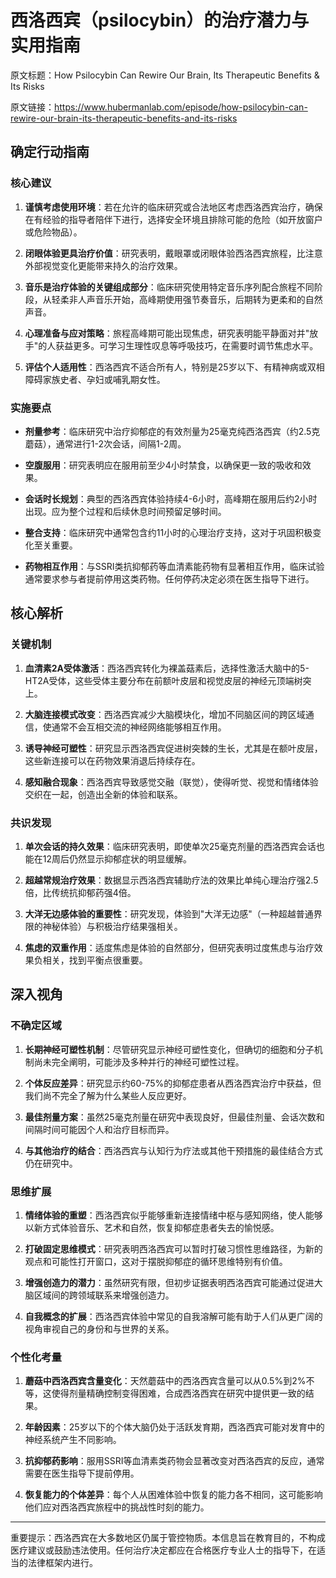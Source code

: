 # 西洛西宾（psilocybin）的治疗潜力与实用指南

原文标题：How Psilocybin Can Rewire Our Brain, Its Therapeutic Benefits & Its Risks

原文链接：https://www.hubermanlab.com/episode/how-psilocybin-can-rewire-our-brain-its-therapeutic-benefits-and-its-risks

<YouTube videoId="eIxVfln02Ss" />

## 确定行动指南

### 核心建议
1. **谨慎考虑使用环境**：若在允许的临床研究或合法地区考虑西洛西宾治疗，确保在有经验的指导者陪伴下进行，选择安全环境且排除可能的危险（如开放窗户或危险物品）。

2. **闭眼体验更具治疗价值**：研究表明，戴眼罩或闭眼体验西洛西宾旅程，比注意外部视觉变化更能带来持久的治疗效果。

3. **音乐是治疗体验的关键组成部分**：临床研究使用特定音乐序列配合旅程不同阶段，从轻柔非人声音乐开始，高峰期使用强节奏音乐，后期转为更柔和的自然声音。

4. **心理准备与应对策略**：旅程高峰期可能出现焦虑，研究表明能平静面对并"放手"的人获益更多。可学习生理性叹息等呼吸技巧，在需要时调节焦虑水平。

5. **评估个人适用性**：西洛西宾不适合所有人，特别是25岁以下、有精神病或双相障碍家族史者、孕妇或哺乳期女性。

### 实施要点
- **剂量参考**：临床研究中治疗抑郁症的有效剂量为25毫克纯西洛西宾（约2.5克蘑菇），通常进行1-2次会话，间隔1-2周。

- **空腹服用**：研究表明应在服用前至少4小时禁食，以确保更一致的吸收和效果。

- **会话时长规划**：典型的西洛西宾体验持续4-6小时，高峰期在服用后约2小时出现。应为整个过程和后续休息时间预留足够时间。

- **整合支持**：临床研究中通常包含约11小时的心理治疗支持，这对于巩固积极变化至关重要。

- **药物相互作用**：与SSRI类抗抑郁药等血清素能药物有显著相互作用，临床试验通常要求参与者提前停用这类药物。任何停药决定必须在医生指导下进行。

## 核心解析

### 关键机制
1. **血清素2A受体激活**：西洛西宾转化为裸盖菇素后，选择性激活大脑中的5-HT2A受体，这些受体主要分布在前额叶皮层和视觉皮层的神经元顶端树突上。

2. **大脑连接模式改变**：西洛西宾减少大脑模块化，增加不同脑区间的跨区域通信，使通常不会互相交流的神经网络能够相互作用。

3. **诱导神经可塑性**：研究显示西洛西宾促进树突棘的生长，尤其是在额叶皮层，这些新连接可以在药物效果消退后持续存在。

4. **感知融合现象**：西洛西宾导致感觉交融（联觉），使得听觉、视觉和情绪体验交织在一起，创造出全新的体验和联系。

### 共识发现
1. **单次会话的持久效果**：临床研究表明，即使单次25毫克剂量的西洛西宾会话也能在12周后仍然显示抑郁症状的明显缓解。

2. **超越常规治疗效果**：数据显示西洛西宾辅助疗法的效果比单纯心理治疗强2.5倍，比传统抗抑郁药强4倍。

3. **大洋无边感体验的重要性**：研究发现，体验到"大洋无边感"（一种超越普通界限的神秘体验）与积极治疗结果强相关。

4. **焦虑的双重作用**：适度焦虑是体验的自然部分，但研究表明过度焦虑与治疗效果负相关，找到平衡点很重要。

## 深入视角

### 不确定区域
1. **长期神经可塑性机制**：尽管研究显示神经可塑性变化，但确切的细胞和分子机制尚未完全阐明，可能涉及多种并行的神经可塑性过程。

2. **个体反应差异**：研究显示约60-75%的抑郁症患者从西洛西宾治疗中获益，但我们尚不完全了解为什么某些人反应更好。

3. **最佳剂量方案**：虽然25毫克剂量在研究中表现良好，但最佳剂量、会话次数和间隔时间可能因个人和治疗目标而异。

4. **与其他治疗的结合**：西洛西宾与认知行为疗法或其他干预措施的最佳结合方式仍在研究中。

### 思维扩展
1. **情绪体验的重塑**：西洛西宾似乎能够重新连接情绪中枢与感知网络，使人能够以新方式体验音乐、艺术和自然，恢复抑郁症患者失去的愉悦感。

2. **打破固定思维模式**：研究表明西洛西宾可以暂时打破习惯性思维路径，为新的观点和可能性打开窗口，这对于摆脱抑郁症的循环思维特别有价值。

3. **增强创造力的潜力**：虽然研究有限，但初步证据表明西洛西宾可能通过促进大脑区域间的跨领域联系来增强创造力。

4. **自我概念的扩展**：西洛西宾体验中常见的自我溶解可能有助于人们从更广阔的视角审视自己的身份和与世界的关系。

### 个性化考量
1. **蘑菇中西洛西宾含量变化**：天然蘑菇中的西洛西宾含量可以从0.5%到2%不等，这使得剂量精确控制变得困难，合成西洛西宾在研究中提供更一致的结果。

2. **年龄因素**：25岁以下的个体大脑仍处于活跃发育期，西洛西宾可能对发育中的神经系统产生不同影响。

3. **抗抑郁药影响**：服用SSRI等血清素类药物会显著改变对西洛西宾的反应，通常需要在医生指导下提前停用。

4. **恢复能力的个体差异**：每个人从困难体验中恢复的能力各不相同，这可能影响他们应对西洛西宾旅程中的挑战性时刻的能力。

---

重要提示：西洛西宾在大多数地区仍属于管控物质。本信息旨在教育目的，不构成医疗建议或鼓励违法使用。任何治疗决定都应在合格医疗专业人士的指导下，在适当的法律框架内进行。
